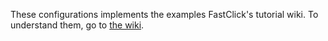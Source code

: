 These configurations implements the examples FastClick's tutorial wiki. To understand them, go to [the wiki](https://github.com/tbarbette/fastclick/wiki).

